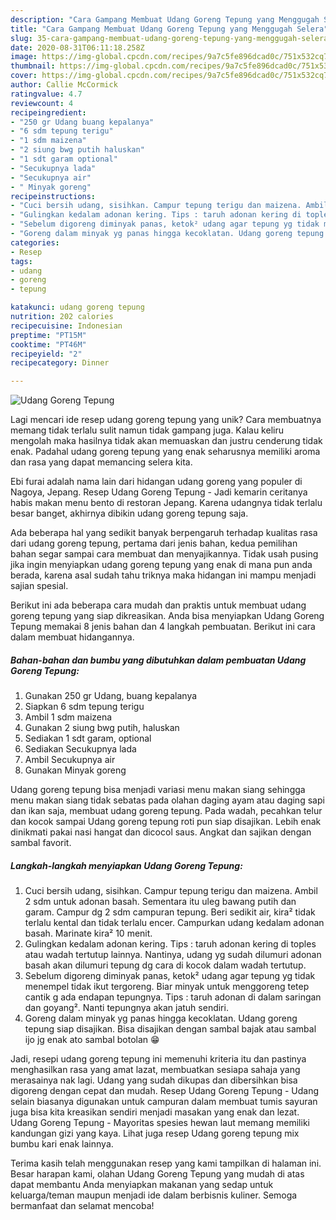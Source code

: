 ```yaml
---
description: "Cara Gampang Membuat Udang Goreng Tepung yang Menggugah Selera"
title: "Cara Gampang Membuat Udang Goreng Tepung yang Menggugah Selera"
slug: 35-cara-gampang-membuat-udang-goreng-tepung-yang-menggugah-selera
date: 2020-08-31T06:11:18.258Z
image: https://img-global.cpcdn.com/recipes/9a7c5fe896dcad0c/751x532cq70/udang-goreng-tepung-foto-resep-utama.jpg
thumbnail: https://img-global.cpcdn.com/recipes/9a7c5fe896dcad0c/751x532cq70/udang-goreng-tepung-foto-resep-utama.jpg
cover: https://img-global.cpcdn.com/recipes/9a7c5fe896dcad0c/751x532cq70/udang-goreng-tepung-foto-resep-utama.jpg
author: Callie McCormick
ratingvalue: 4.7
reviewcount: 4
recipeingredient:
- "250 gr Udang buang kepalanya"
- "6 sdm tepung terigu"
- "1 sdm maizena"
- "2 siung bwg putih haluskan"
- "1 sdt garam optional"
- "Secukupnya lada"
- "Secukupnya air"
- " Minyak goreng"
recipeinstructions:
- "Cuci bersih udang, sisihkan. Campur tepung terigu dan maizena. Ambil 2 sdm untuk adonan basah. Sementara itu uleg bawang putih dan garam. Campur dg 2 sdm campuran tepung. Beri sedikit air, kira² tidak terlalu kental dan tidak terlalu encer. Campurkan udang kedalam adonan basah. Marinate kira² 10 menit."
- "Gulingkan kedalam adonan kering. Tips : taruh adonan kering di toples atau wadah tertutup lainnya. Nantinya, udang yg sudah dilumuri adonan basah akan dilumuri tepung dg cara di kocok dalam wadah tertutup."
- "Sebelum digoreng diminyak panas, ketok² udang agar tepung yg tidak menempel tidak ikut tergoreng. Biar minyak untuk menggoreng tetep cantik g ada endapan tepungnya. Tips : taruh adonan di dalam saringan dan goyang². Nanti tepungnya akan jatuh sendiri."
- "Goreng dalam minyak yg panas hingga kecoklatan. Udang goreng tepung siap disajikan. Bisa disajikan dengan sambal bajak atau sambal ijo jg enak ato sambal botolan 😁"
categories:
- Resep
tags:
- udang
- goreng
- tepung

katakunci: udang goreng tepung 
nutrition: 202 calories
recipecuisine: Indonesian
preptime: "PT15M"
cooktime: "PT46M"
recipeyield: "2"
recipecategory: Dinner

---
```



![Udang Goreng Tepung](https://img-global.cpcdn.com/recipes/9a7c5fe896dcad0c/751x532cq70/udang-goreng-tepung-foto-resep-utama.jpg)

Lagi mencari ide resep udang goreng tepung yang unik? Cara membuatnya memang tidak terlalu sulit namun tidak gampang juga. Kalau keliru mengolah maka hasilnya tidak akan memuaskan dan justru cenderung tidak enak. Padahal udang goreng tepung yang enak seharusnya memiliki aroma dan rasa yang dapat memancing selera kita.

Ebi furai adalah nama lain dari hidangan udang goreng yang populer di Nagoya, Jepang. Resep Udang Goreng Tepung - Jadi kemarin ceritanya habis makan menu bento di restoran Jepang. Karena udangnya tidak terlalu besar banget, akhirnya dibikin udang goreng tepung saja.

Ada beberapa hal yang sedikit banyak berpengaruh terhadap kualitas rasa dari udang goreng tepung, pertama dari jenis bahan, kedua pemilihan bahan segar sampai cara membuat dan menyajikannya. Tidak usah pusing jika ingin menyiapkan udang goreng tepung yang enak di mana pun anda berada, karena asal sudah tahu triknya maka hidangan ini mampu menjadi sajian spesial.


Berikut ini ada beberapa cara mudah dan praktis untuk membuat udang goreng tepung yang siap dikreasikan. Anda bisa menyiapkan Udang Goreng Tepung memakai 8 jenis bahan dan 4 langkah pembuatan. Berikut ini cara dalam membuat hidangannya.

<!--inarticleads1-->

##### Bahan-bahan dan bumbu yang dibutuhkan dalam pembuatan Udang Goreng Tepung:

1. Gunakan 250 gr Udang, buang kepalanya
1. Siapkan 6 sdm tepung terigu
1. Ambil 1 sdm maizena
1. Gunakan 2 siung bwg putih, haluskan
1. Sediakan 1 sdt garam, optional
1. Sediakan Secukupnya lada
1. Ambil Secukupnya air
1. Gunakan  Minyak goreng


Udang goreng tepung bisa menjadi variasi menu makan siang sehingga menu makan siang tidak sebatas pada olahan daging ayam atau daging sapi dan ikan saja, membuat udang goreng tepung. Pada wadah, pecahkan telur dan kocok sampai Udang goreng tepung roti pun siap disajikan. Lebih enak dinikmati pakai nasi hangat dan dicocol saus. Angkat dan sajikan dengan sambal favorit. 

<!--inarticleads2-->

##### Langkah-langkah menyiapkan Udang Goreng Tepung:

1. Cuci bersih udang, sisihkan. Campur tepung terigu dan maizena. Ambil 2 sdm untuk adonan basah. Sementara itu uleg bawang putih dan garam. Campur dg 2 sdm campuran tepung. Beri sedikit air, kira² tidak terlalu kental dan tidak terlalu encer. Campurkan udang kedalam adonan basah. Marinate kira² 10 menit.
1. Gulingkan kedalam adonan kering. Tips : taruh adonan kering di toples atau wadah tertutup lainnya. Nantinya, udang yg sudah dilumuri adonan basah akan dilumuri tepung dg cara di kocok dalam wadah tertutup.
1. Sebelum digoreng diminyak panas, ketok² udang agar tepung yg tidak menempel tidak ikut tergoreng. Biar minyak untuk menggoreng tetep cantik g ada endapan tepungnya. Tips : taruh adonan di dalam saringan dan goyang². Nanti tepungnya akan jatuh sendiri.
1. Goreng dalam minyak yg panas hingga kecoklatan. Udang goreng tepung siap disajikan. Bisa disajikan dengan sambal bajak atau sambal ijo jg enak ato sambal botolan 😁


Jadi, resepi udang goreng tepung ini memenuhi kriteria itu dan pastinya menghasilkan rasa yang amat lazat, membuatkan sesiapa sahaja yang merasainya nak lagi. Udang yang sudah dikupas dan dibersihkan bisa digoreng dengan cepat dan mudah. Resep Udang Goreng Tepung - Udang selain biasanya digunakan untuk campuran dalam membuat tumis sayuran juga bisa kita kreasikan sendiri menjadi masakan yang enak dan lezat. Udang Goreng Tepung - Mayoritas spesies hewan laut memang memiliki kandungan gizi yang kaya. Lihat juga resep Udang goreng tepung mix bumbu kari enak lainnya. 

Terima kasih telah menggunakan resep yang kami tampilkan di halaman ini. Besar harapan kami, olahan Udang Goreng Tepung yang mudah di atas dapat membantu Anda menyiapkan makanan yang sedap untuk keluarga/teman maupun menjadi ide dalam berbisnis kuliner. Semoga bermanfaat dan selamat mencoba!
